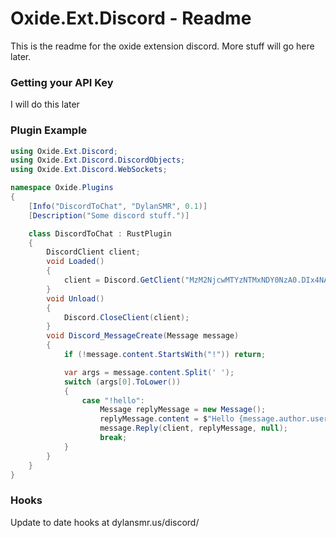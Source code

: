 # Oxide.Ext.Discord - Readme
This is the readme for the oxide extension discord. More stuff will go here later.

### Getting your API Key
I will do this later

### Plugin Example
```csharp
using Oxide.Ext.Discord;
using Oxide.Ext.Discord.DiscordObjects;
using Oxide.Ext.Discord.WebSockets;

namespace Oxide.Plugins
{
    [Info("DiscordToChat", "DylanSMR", 0.1)]
    [Description("Some discord stuff.")]

    class DiscordToChat : RustPlugin
    {
        DiscordClient client;
        void Loaded()
        {
            client = Discord.GetClient("MzM2NjcwMTYzNTMxNDY0NzA0.DIx4NA.H_5XvIKJ-w2dNn0g1R_Oo6of1Es", true);
        }
        void Unload()
        {
            Discord.CloseClient(client);
        }
        void Discord_MessageCreate(Message message)
        {
            if (!message.content.StartsWith("!")) return;

            var args = message.content.Split(' ');
            switch (args[0].ToLower())
            {
                case "!hello":
                    Message replyMessage = new Message();
                    replyMessage.content = $"Hello {message.author.username}";
                    message.Reply(client, replyMessage, null);
                    break;
            }
        }
    }
}
```

### Hooks
Update to date hooks at dylansmr.us/discord/
